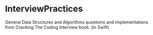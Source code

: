 # InterviewPractices
General Data Structures and Algorithms questions and implementations from Cracking The Coding Interview book. (in Swift)
